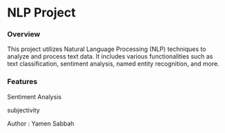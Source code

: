 # NLP Project

### Overview

This project utilizes Natural Language Processing (NLP) techniques to analyze and process text data. It includes various functionalities such as text classification, sentiment analysis, named entity recognition, and more.

### Features

Sentiment Analysis

subjectivity

Author : Yamen Sabbah
